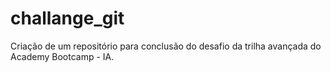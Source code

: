 # challange_git
Criação de um repositório para conclusão do desafio da trilha avançada do Academy Bootcamp - IA. 
